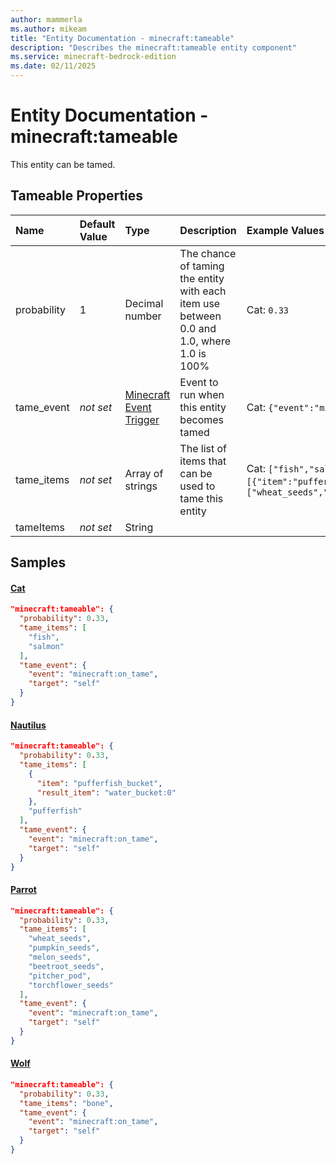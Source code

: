 ```yaml
---
author: mammerla
ms.author: mikeam
title: "Entity Documentation - minecraft:tameable"
description: "Describes the minecraft:tameable entity component"
ms.service: minecraft-bedrock-edition
ms.date: 02/11/2025 
---
```


# Entity Documentation - minecraft:tameable

This entity can be tamed.


## Tameable Properties

|Name       |Default Value |Type |Description |Example Values |
|:----------|:-------------|:----|:-----------|:------------- |
| probability | 1 | Decimal number | The chance of taming the entity with each item use between 0.0 and 1.0, where 1.0 is 100% | Cat: `0.33` | 
| tame_event | *not set* | [Minecraft Event Trigger](../Definitions/NestedTables/triggers.md) | Event to run when this entity becomes tamed | Cat: `{"event":"minecraft:on_tame","target":"self"}` | 
| tame_items | *not set* | Array of strings | The list of items that can be used to tame this entity | Cat: `["fish","salmon"]`, Nautilus: `[{"item":"pufferfish_bucket","result_item":"water_bucket:0"},"pufferfish"]`, Parrot: `["wheat_seeds","pumpkin_seeds","melon_seeds","beetroot_seeds","pitcher_pod","torchflower_seeds"]` | 
| tameItems | *not set* | String |  |  | 

## Samples

#### [Cat](https://github.com/Mojang/bedrock-samples/tree/preview/behavior_pack/entities/cat.json)


```json
"minecraft:tameable": {
  "probability": 0.33,
  "tame_items": [
    "fish",
    "salmon"
  ],
  "tame_event": {
    "event": "minecraft:on_tame",
    "target": "self"
  }
}
```

#### [Nautilus](https://github.com/Mojang/bedrock-samples/tree/preview/behavior_pack/entities/nautilus.json)


```json
"minecraft:tameable": {
  "probability": 0.33,
  "tame_items": [
    {
      "item": "pufferfish_bucket",
      "result_item": "water_bucket:0"
    },
    "pufferfish"
  ],
  "tame_event": {
    "event": "minecraft:on_tame",
    "target": "self"
  }
}
```

#### [Parrot](https://github.com/Mojang/bedrock-samples/tree/preview/behavior_pack/entities/parrot.json)


```json
"minecraft:tameable": {
  "probability": 0.33,
  "tame_items": [
    "wheat_seeds",
    "pumpkin_seeds",
    "melon_seeds",
    "beetroot_seeds",
    "pitcher_pod",
    "torchflower_seeds"
  ],
  "tame_event": {
    "event": "minecraft:on_tame",
    "target": "self"
  }
}
```

#### [Wolf](https://github.com/Mojang/bedrock-samples/tree/preview/behavior_pack/entities/wolf.json)


```json
"minecraft:tameable": {
  "probability": 0.33,
  "tame_items": "bone",
  "tame_event": {
    "event": "minecraft:on_tame",
    "target": "self"
  }
}
```
